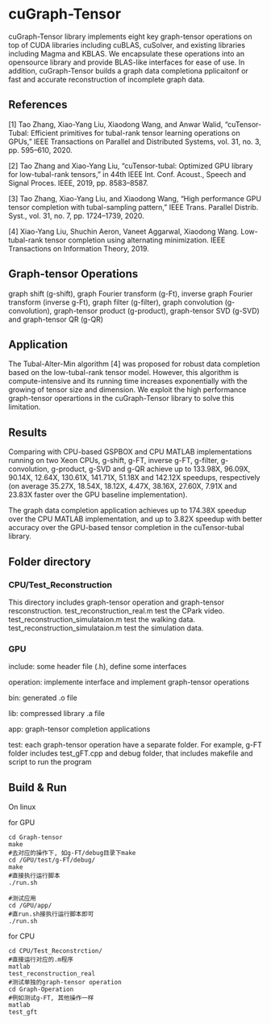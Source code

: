 # cuGraph-Tensor
cuGraph-Tensor library implements eight key graph-tensor operations on top of CUDA libraries including cuBLAS, cuSolver, and existing libraries including Magma and KBLAS. We encapsulate these operations into an opensource library and provide BLAS-like interfaces for ease of use. In addition, cuGraph-Tensor builds a graph data completiona pplicaitonf or fast and accurate reconstruction of incomplete graph data.

## References
[1] Tao Zhang, Xiao-Yang Liu, Xiaodong Wang, and Anwar Walid, “cuTensor-Tubal: Efficient primitives for tubal-rank tensor learning operations on GPUs,” IEEE Transactions on Parallel and Distributed Systems, vol. 31, no. 3, pp. 595–610, 2020.

[2] Tao Zhang and Xiao-Yang Liu, “cuTensor-tubal: Optimized GPU library for low-tubal-rank tensors,” in 44th IEEE Int. Conf. Acoust., Speech and Signal Proces. IEEE, 2019, pp. 8583–8587.

[3] Tao Zhang, Xiao-Yang Liu, and Xiaodong Wang, “High performance GPU tensor completion with tubal-sampling pattern,” IEEE Trans. Parallel Distrib. Syst., vol. 31, no. 7, pp. 1724–1739, 2020.

[4] Xiao-Yang Liu, Shuchin Aeron, Vaneet Aggarwal, Xiaodong Wang. Low-tubal-rank tensor completion using alternating minimization. IEEE Transactions on Information Theory, 2019.

## Graph-tensor Operations
graph shift (g-shift), graph Fourier transform (g-Ft), inverse graph Fourier transform (inverse g-Ft), graph filter (g-filter), graph convolution (g-convolution), graph-tensor product (g-product), graph-tensor SVD (g-SVD) and graph-tensor QR (g-QR)

## Application
The Tubal-Alter-Min algorithm [4] was proposed for robust data completion based on the low-tubal-rank tensor model. However, this algorithm is compute-intensive and its running time increases exponentially with the growing of tensor size and dimension. We exploit the high performance graph-tensor operartions in the cuGraph-Tensor library to solve this limitation.

## Results
Comparing with CPU-based GSPBOX and CPU MATLAB implementations running on two Xeon CPUs, g-shift, g-FT, inverse g-FT, g-filter, g-convolution, g-product, g-SVD and g-QR achieve up to 133.98X, 96.09X, 90.14X, 12.64X, 130.61X, 141.71X, 51.18X and 142.12X speedups, respectively (on average 35.27X, 18.54X, 18.12X, 4.47X, 38.16X, 27.60X, 7.91X and 23.83X faster over the GPU baseline implementation).

The graph data completion application achieves up to 174.38X speedup over the CPU MATLAB implementation, and up to 3.82X speedup with better accuracy over the GPU-based tensor completion in the cuTensor-tubal library.

## Folder directory
### CPU/Test_Reconstruction
This directory includes graph-tensor operation and graph-tensor resconstruction. test_reconstruction_real.m test the CPark video. test_reconstruction_simulataion.m test the walking data. test_reconstruction_simulataion.m test the simulation data.

### GPU
include: some header file (.h), define some interfaces

operation: implemente interface and implement graph-tensor operations

bin: generated .o file

lib: compressed library .a file

app: graph-tensor completion applications

test: each graph-tensor operation have a separate folder. For example, g-FT folder includes test_gFT.cpp and debug folder, that includes makefile and script to run the program

## Build & Run
On linux

for GPU
```
cd Graph-tensor
make
#去对应的操作下, 如g-FT/debug目录下make
cd /GPU/test/g-FT/debug/
make
#直接执行运行脚本
./run.sh

#测试应用
cd /GPU/app/
#直run.sh接执行运行脚本即可
./run.sh
```

for CPU
```
cd CPU/Test_Reconstrction/
#直接运行对应的.m程序
matlab
test_reconstruction_real
#测试单独的graph-tensor operation
cd Graph-Operation
#例如测试g-FT, 其他操作一样
matlab
test_gft
```
